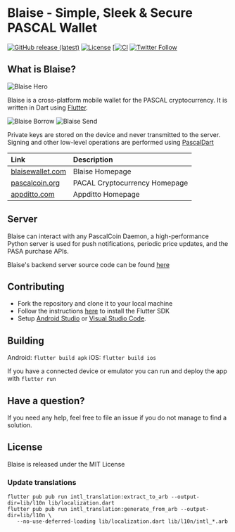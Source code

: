 # Blaise - Simple, Sleek & Secure PASCAL Wallet

[![GitHub release (latest)](https://img.shields.io/github/v/release/appditto/blaise_wallet_flutter)](https://github.com/appditto/blaise_wallet_flutter/releases) [![License](https://img.shields.io/github/license/appditto/blaise_wallet_flutter)](https://github.com/appditto/blaise_wallet_flutter/blob/master/LICENSE) [[![CI](https://github.com/appditto/blaise_wallet_flutter/workflows/CI/badge.svg)](https://github.com/appditto/blaise_wallet_flutter/actions?query=workflow%3ACI) [![Twitter Follow](https://img.shields.io/twitter/follow/Appditto?style=social)](https://twitter.com/intent/follow?screen_name=Appditto)

## What is Blaise?
![Blaise Hero](https://blaisewallet.com/assets/hero-mockup.png)

Blaise is a cross-platform mobile wallet for the PASCAL cryptocurrency. It is written in Dart using [Flutter](https://flutter.io).

![Blaise Borrow](https://blaisewallet.com/assets/blaise-borrow.gif) ![Blaise Send](https://blaisewallet.com/assets/blaise-send.gif)


Private keys are stored on the device and never transmitted to the server. Signing and other low-level operations are performed using [PascalDart](https://pub.dev/packages/pascaldart)

| Link | Description |
| :----- | :------ |
[blaisewallet.com](https://blaisewallet.com) | Blaise Homepage
[pascalcoin.org](https://pascalcoin.org) | PACAL Cryptocurrency Homepage
[appditto.com](https://appditto.com) | Appditto Homepage

## Server

Blaise can interact with any PascalCoin Daemon, a high-performance Python server is used for push notifications, periodic price updates, and the PASA purchase APIs.

Blaise's backend server source code can be found [here](https://github.com/appditto/blaise_wallet_server)

## Contributing

* Fork the repository and clone it to your local machine
* Follow the instructions [here](https://flutter.io/docs/get-started/install) to install the Flutter SDK
* Setup [Android Studio](https://flutter.io/docs/development/tools/android-studio) or [Visual Studio Code](https://flutter.io/docs/development/tools/vs-code).

## Building

Android: `flutter build apk`
iOS: `flutter build ios`

If you have a connected device or emulator you can run and deploy the app with `flutter run`

## Have a question?

If you need any help, feel free to file an issue if you do not manage to find a solution.

## License

Blaise is released under the MIT License

### Update translations

```
flutter pub pub run intl_translation:extract_to_arb --output-dir=lib/l10n lib/localization.dart
flutter pub pub run intl_translation:generate_from_arb --output-dir=lib/l10n \
   --no-use-deferred-loading lib/localization.dart lib/l10n/intl_*.arb
```
